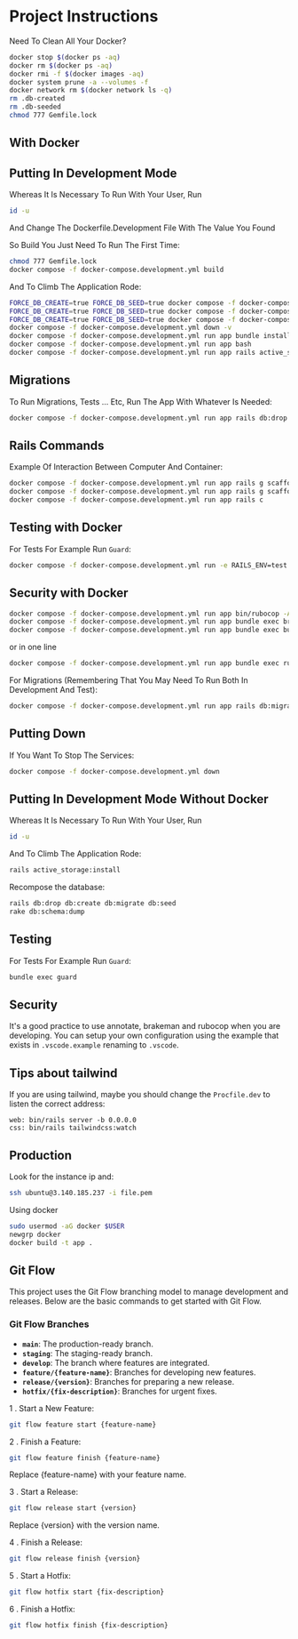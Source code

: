 # Project Instructions

Need To Clean All Your Docker?

```bash
docker stop $(docker ps -aq)
docker rm $(docker ps -aq)
docker rmi -f $(docker images -aq)
docker system prune -a --volumes -f
docker network rm $(docker network ls -q)
rm .db-created
rm .db-seeded
chmod 777 Gemfile.lock
```

## With Docker

## Putting In Development Mode

Whereas It Is Necessary To Run With Your User, Run

```bash
id -u
```

And Change The Dockerfile.Development File With The Value You Found

So Build You Just Need To Run The First Time:

```bash
chmod 777 Gemfile.lock
docker compose -f docker-compose.development.yml build
```

And To Climb The Application Rode:

```bash
FORCE_DB_CREATE=true FORCE_DB_SEED=true docker compose -f docker-compose.development.yml down
FORCE_DB_CREATE=true FORCE_DB_SEED=true docker compose -f docker-compose.development.yml up --build
FORCE_DB_CREATE=true FORCE_DB_SEED=true docker compose -f docker-compose.development.yml up
docker compose -f docker-compose.development.yml down -v
docker compose -f docker-compose.development.yml run app bundle install
docker compose -f docker-compose.development.yml run app bash
docker compose -f docker-compose.development.yml run app rails active_storage:install
```

## Migrations

To Run Migrations, Tests ... Etc, Run The App With Whatever Is Needed:

```bash
docker compose -f docker-compose.development.yml run app rails db:drop db:create db:migrate
```

## Rails Commands

Example Of Interaction Between Computer And Container:

```bash
docker compose -f docker-compose.development.yml run app rails g scaffold post title
docker compose -f docker-compose.development.yml run app rails g scaffold comment post:references comment:text
docker compose -f docker-compose.development.yml run app rails c
```

## Testing with Docker

For Tests For Example Run `Guard`:

```bash
docker compose -f docker-compose.development.yml run -e RAILS_ENV=test app bundle exec guard
```

## Security with Docker

```bash
docker compose -f docker-compose.development.yml run app bin/rubocop -A
docker compose -f docker-compose.development.yml run app bundle exec brakeman
docker compose -f docker-compose.development.yml run app bundle exec bundle-audit
```

or in one line

```bash
docker compose -f docker-compose.development.yml run app bundle exec rubocop -A ; docker compose -f docker-compose.development.yml run app bundle exec brakeman ; docker compose -f docker-compose.development.yml run app bundle exec bundle-audit
```

For Migrations (Remembering That You May Need To Run Both In Development And Test):

```bash
docker compose -f docker-compose.development.yml run app rails db:migrate
```

## Putting Down

If You Want To Stop The Services:

```bash
docker compose -f docker-compose.development.yml down
```

## Putting In Development Mode Without Docker

Whereas It Is Necessary To Run With Your User, Run

```bash
id -u
```

And To Climb The Application Rode:

```bash
rails active_storage:install
```

Recompose the database:

```bash
rails db:drop db:create db:migrate db:seed
rake db:schema:dump
```

## Testing

For Tests For Example Run `Guard`:

```bash
bundle exec guard
```

## Security

It's a good practice to use annotate, brakeman and rubocop when you are developing. You can setup your own configuration using the example that exists in `.vscode.example` renaming to `.vscode`.

## Tips about tailwind

If you are using tailwind, maybe you should change the `Procfile.dev` to listen the correct address:

```Provfile.dev
web: bin/rails server -b 0.0.0.0
css: bin/rails tailwindcss:watch
```

## Production

Look for the instance ip and:

```bash
ssh ubuntu@3.140.185.237 -i file.pem
```

Using docker

```bash
sudo usermod -aG docker $USER
newgrp docker
docker build -t app .
```

## Git Flow

This project uses the Git Flow branching model to manage development and releases. Below are the basic commands to get started with Git Flow.

### Git Flow Branches

- **`main`**: The production-ready branch.
- **`staging`**: The staging-ready branch.
- **`develop`**: The branch where features are integrated.
- **`feature/{feature-name}`**: Branches for developing new features.
- **`release/{version}`**: Branches for preparing a new release.
- **`hotfix/{fix-description}`**: Branches for urgent fixes.

1 . Start a New Feature:

```bash
git flow feature start {feature-name}
```

2 . Finish a Feature:

```bash
git flow feature finish {feature-name}
```

Replace {feature-name} with your feature name.

3 . Start a Release:

```bash
git flow release start {version}
```

Replace {version} with the version name.

4 . Finish a Release:

```bash
git flow release finish {version}
```

5 . Start a Hotfix:

```bash
git flow hotfix start {fix-description}
```

6 . Finish a Hotfix:

```bash
git flow hotfix finish {fix-description}
```
